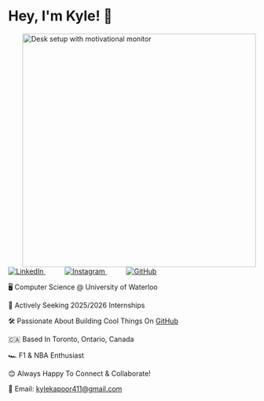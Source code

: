 # Hey, I'm Kyle! 👋

<img align="right" width="475" src="https://images.unsplash.com/photo-1503437313881-503a91226402?q=80&w=2832&auto=format&fit=crop&ixlib=rb-4.0.3&ixid=M3wxMjA3fDB8MHxwaG90by1wYWdlfHx8fGVufDB8fHx8fA%3D%3D" alt="Desk setup with motivational monitor">

<p align="left">
  <a href="https://www.linkedin.com/in/kylekapoor/">
    <img src="https://img.shields.io/badge/-LinkedIn-%230077B5" alt="LinkedIn"/>
  </a>
  &nbsp;&nbsp;&nbsp;&nbsp;&nbsp;&nbsp;&nbsp;&nbsp;&nbsp;
  <a href="https://www.instagram.com/kyle_kapoor/">
    <img src="https://img.shields.io/badge/-Instagram-%23bc2a8d" alt="Instagram"/>
  </a>
  &nbsp;&nbsp;&nbsp;&nbsp;&nbsp;&nbsp;&nbsp;&nbsp;&nbsp;
  <a href="https://github.com/kylekapoor?tab=repositories">
    <img src="https://img.shields.io/badge/-GitHub-%232dba4e" alt="GitHub"/>
  </a>
</p>

🖥️ Computer Science @ University of Waterloo

🚀 Actively Seeking 2025/2026 Internships

🛠️ Passionate About Building Cool Things On [GitHub](https://github.com/kylekapoor?tab=repositories)  

🇨🇦 Based In Toronto, Ontario, Canada  

🏎️ F1 & NBA Enthusiast  

😊 Always Happy To Connect & Collaborate!  

📧 Email: [kylekapoor411@gmail.com](mailto:kylekapoor411@gmail.com)

